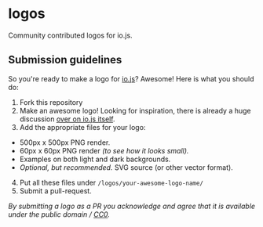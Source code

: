 # logos

Community contributed logos for io.js.

## Submission guidelines

So you're ready to make a logo for [io.js]? Awesome! Here is what you should do:

1. Fork this repository
2. Make an awesome logo! Looking for inspiration, there is already a huge discussion [over on io.js itself](https://github.com/iojs/io.js/issues/37).
3. Add the appropriate files for your logo:
  - 500px x 500px PNG render.
  - 60px x 60px PNG render _(to see how it looks small)._
  - Examples on both light and dark backgrounds.
  - _Optional, but recommended._ SVG source (or other vector format).
4. Put all these files under `/logos/your-awesome-logo-name/`
5. Submit a pull-request.

_By submitting a logo as a PR you acknowledge and agree that it is available under the public domain / [CC0]._

[io.js]: http://iojs.org
[CC0]: http://creativecommons.org/publicdomain/zero/1.0/
